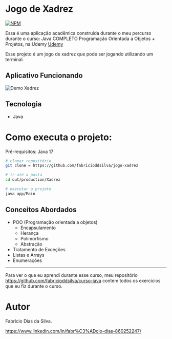 # Jogo de Xadrez  
[![NPM](https://img.shields.io/npm/l/react)](https://github.com/fabricioddsilva/jogo-xadrez)  

Essa é uma aplicação acadêmica construida durante o meu percurso durante o curso: Java COMPLETO Programação Orientada a Objetos + Projetos, na Udemy [Udemy](https://www.udemy.com/ "Site da Udemy")  

Esse projeto é um jogo de xadrez que pode ser jogando utilizando um terminal.

## Aplicativo Funcionando

![Demo Xadrez](https://github.com/user-attachments/assets/f16a3934-9a2a-4adb-b533-185a38d03bb5)

## Tecnologia
- Java

# Como executa o projeto:
Pré-requisitos: Java 17

```bash
# clonar repositório
git clone = https://github.com/fabricioddsilva/jogo-xadrez

# ir até a pasta
cd out/production/Xadrez

# executar o projeto
java app/Main
```

## Conceitos Abordados
- POO (Programação orientada a objetos)
    - Encapsulamento
    - Herança
    - Polimorfismo
    - Abstração
- Tratamento de Exceções
- Listas e Arrays
- Enumerações
---
Para ver o que eu aprendi durante esse curso, meu repositório https://github.com/fabricioddsilva/curso-java contem todos
os exercícios que eu fiz durante o curso.


# Autor

Fabrício Dias da Silva.  

https://www.linkedin.com/in/fabr%C3%ADcio-dias-860252247/
